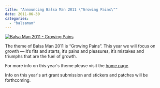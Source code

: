 ```yaml
---
title: "Announcing Balsa Man 2011 \"Growing Pains\""
date: 2011-06-30
categories: 
  - "balsaman"
---
```


[![Balsa Man 2011 - Growing Pains](/images/Balsa-Man-2011-final-logo.png "Balsa Man 2011 - Growing Pains")](http://balsaman.org/wp-content/uploads/2009/07/Balsa-Man-2011-final-logo.png)

The theme of Balsa Man 2011 is “Growing Pains”. This year we will focus on growth — it’s fits and starts, it’s pains and pleasures, it’s mistakes and triumphs that are the fuel of growth.

For more info on this year's theme please visit the [home page](http://balsaman.org).

Info on this year's art grant submission and stickers and patches will be forthcoming.
